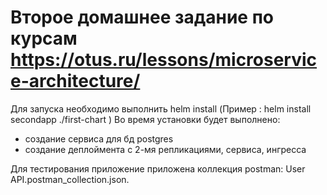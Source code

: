 # Второе домашнее задание по курсам https://otus.ru/lessons/microservice-architecture/

Для запуска необходимо выполнить helm install  (Пример : helm install secondapp ./first-chart )
Во время установки будет выполнено:
- создание сервиса для бд postgres
- создание деплоймента с 2-мя репликациями, сервиса, ингресса

Для тестирования приложение приложена коллекция postman: User API.postman_collection.json.
